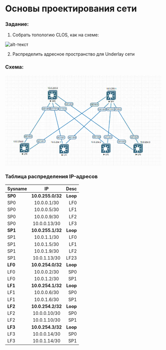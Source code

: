 # Основы проектирования сети

### Задание:

1. Собрать топологию CLOS, как на схеме: 

![alt-текст](https://cdn.otus.ru/media/private/d9/82/stand-22636-d9822e.jpg "Занимательная картинка №1")


2. Распределить адресное пространство для Underlay сети

### Схема:
![alt text](image.png "Занимательная картинка №2")
### Таблица распределения IP-адресов
| Sysname       | IP                | Desc |
| ------------- |:------------------:| -----:|
| **SP0**     | **10.0.255.0/32**   |**Loop**|
| SP0    | 10.0.0.1/30 |  LF0 |
| SP0  | 10.0.0.5/30        |   LF1|
| SP0  | 10.0.0.9/30        |   LF2 |
| SP0  | 10.0.0.13/30        |   LF3 |
| **SP1**     | **10.0.255.1/32**   |**Loop** |
| SP1    | 10.0.1.1/30 |  LF0 |
| SP1  | 10.0.1.5/30        |   LF1|
| SP1  | 10.0.1.9/30        |   LF2 |
| SP1  | 10.0.1.13/30        |   LF23 |
| **LF0**     | **10.0.254.0/32**   |**Loop** |
| LF0  | 10.0.0.2/30        |   SP0|
| LF0  | 10.0.1.2/30        |   SP1 |
| **LF1**    | **10.0.254.1/32**   |**Loop** |
| LF1  | 10.0.0.6/30        |   SP0|
| LF1  | 10.0.1.6/30        |   SP1 |
| **LF2**    | **10.0.254.2/32**   |**Loop** |
| LF2  | 10.0.0.10/30        |   SP0|
| LF2  | 10.0.1.10/30        |   SP1 |
| **LF3**    | **10.0.254.3/32**   |**Loop** |
| LF3  | 10.0.0.14/30        |   SP0|
| LF3  | 10.0.1.14/30        |   SP1 |
